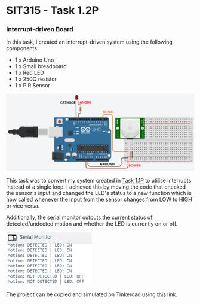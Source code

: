 # SIT315 - Task 1.2P
### Interrupt-driven Board

In this task, I created an interrupt-driven system using the following components:
- 1 x Arduino Uno
- 1 x Small breadboard
- 1 x Red LED
- 1 x 250Ω resistor
- 1 x PIR Sensor

![Tinkercad diagram](https://raw.githubusercontent.com/cjboyd1999/SIT315/master/Module%201/Task%201.1P/Design%20Diagram.png "Tinkercad diagram")

This task was to convert my system created in [Task 1.1P](https://github.com/cjboyd1999/SIT315/tree/master/Module%201/Task%201.1P) to utilise interrupts instead of a single loop. I achieved this by moving the code that checked the sensor's input and changed the LED's status to a new function which is now called whenever the input from the sensor changes from LOW to HIGH or vice versa.

Additionally, the serial monitor outputs the current status of detected/undected motion and whether the LED is currently on or off.

![Tinkercad serial monitor snippet](https://raw.githubusercontent.com/cjboyd1999/SIT315/master/Module%201/Task%201.1P/Serial%20Monitor.png "Tinkercad serial monitor snippet")

The project can be copied and simulated on Tinkercad using [this](https://www.tinkercad.com/things/jQiL88t0UdO) link.